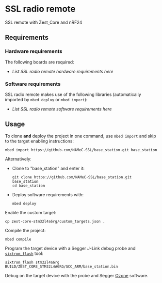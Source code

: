 # SSL radio remote

SSL remote with Zest_Core and nRF24

## Requirements

### Hardware requirements

The following boards are required:

- _List SSL radio remote hardware requirements here_

### Software requirements

SSL radio remote makes use of the following libraries (automatically
imported by `mbed deploy` or `mbed import`):

- _List SSL radio remote software requirements here_

## Usage

To clone **and** deploy the project in one command, use `mbed import` and skip to the
target enabling instructions:

```shell
mbed import https://github.com/NAMeC-SSL/base_station.git base_station
```

Alternatively:

- Clone to "base_station" and enter it:

  ```shell
  git clone https://github.com/NAMeC-SSL/base_station.git base_station
  cd base_station
  ```

- Deploy software requirements with:
  ```shell
  mbed deploy
  ```

Enable the custom target:

```shell
cp zest-core-stm32l4a6rg/custom_targets.json .
```

Compile the project:

```shell
mbed compile
```

Program the target device with a Segger J-Link debug probe and
[`sixtron_flash`](https://gitlab.com/catie_6tron/6tron-flash) tool:

```shell
sixtron_flash stm32l4a6rg BUILD/ZEST_CORE_STM32L4A6RG/GCC_ARM/base_station.bin
```

Debug on the target device with the probe and Segger
[Ozone](https://www.segger.com/products/development-tools/ozone-j-link-debugger)
software.

